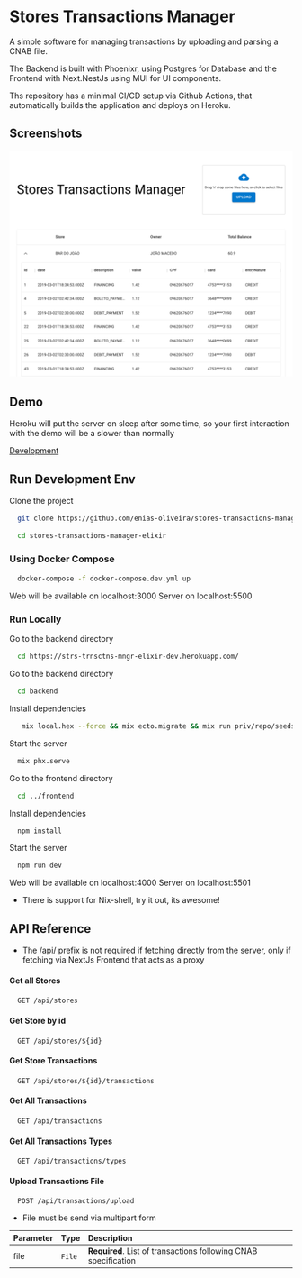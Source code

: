 
# Stores Transactions Manager

A simple software for managing transactions by uploading and parsing a CNAB file.

The Backend is built with Phoenixr, using Postgres for Database and the Frontend with Next.NestJs using MUI for UI components.

Ths repository has a minimal CI/CD setup via Github Actions, that automatically builds the application and deploys on Heroku.


## Screenshots

![App Screenshot](./readme/screenshot1.png)


## Demo

Heroku will put the server on sleep after some time, so your first interaction with the demo will be a slower than normally

[Development](https://strs-trnsctns-mngr-elixir-dev.herokuapp.com/)

## Run Development Env

Clone the project

```bash
  git clone https://github.com/enias-oliveira/stores-transactions-manager-elixir
```

```bash
  cd stores-transactions-manager-elixir
```

### Using Docker Compose

```bash
  docker-compose -f docker-compose.dev.yml up
```

Web will be available on localhost:3000
Server on localhost:5500

### Run Locally

Go to the backend directory

```bash
  cd https://strs-trnsctns-mngr-elixir-dev.herokuapp.com/
```

Go to the backend directory

```bash
  cd backend
```

Install dependencies

```bash
   mix local.hex --force && mix ecto.migrate && mix run priv/repo/seeds.exs
```

Start the server

```bash
  mix phx.serve
```

Go to the frontend directory

```bash
  cd ../frontend
```

Install dependencies

```bash
  npm install
```

Start the server

```bash
  npm run dev
```


Web will be available on localhost:4000
Server on localhost:5501


* There is support for Nix-shell, try it out, its awesome!

## API Reference

* The /api/ prefix is not required if fetching directly from the server, only if fetching via NextJs Frontend that acts as a proxy


#### Get all Stores

```http
  GET /api/stores
```

#### Get Store by id

```http
  GET /api/stores/${id}
```

#### Get Store Transactions

```http
  GET /api/stores/${id}/transactions
```

#### Get All Transactions

```http
  GET /api/transactions
```

#### Get All Transactions Types

```http
  GET /api/transactions/types
```


#### Upload Transactions File

```http
  POST /api/transactions/upload
```

* File must be send via multipart form 

| Parameter | Type     | Description                       |
| :-------- | :------- | :-------------------------------- |
| file      | `File` | **Required**. List of transactions following CNAB specification|



